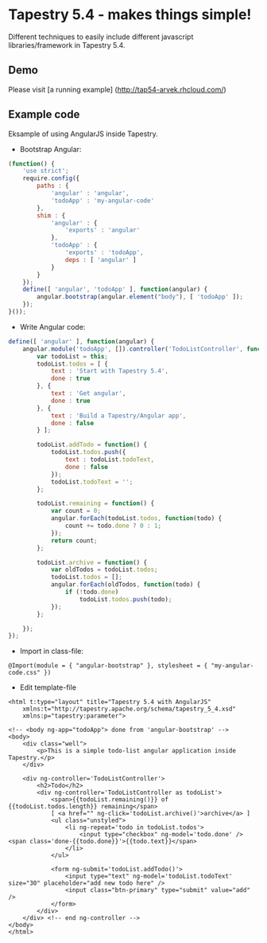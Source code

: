 # Tapestry 5.4 - makes things **simple!**

Different techniques to easily include different javascript libraries/framework in Tapestry 5.4.

## Demo
Please visit [a running example] (http://tap54-arvek.rhcloud.com/)

## Example code
Eksample of using AngularJS inside Tapestry.

* Bootstrap Angular:
```javascript
(function() {
	'use strict';
	require.config({
		paths : {
			'angular' : 'angular',
			'todoApp' : 'my-angular-code'
		},
		shim : {
			'angular' : {
				'exports' : 'angular'
			},
			'todoApp' : {
				'exports' : 'todoApp',
				deps : [ 'angular' ]
			}
		}
	});
	define([ 'angular', 'todoApp' ], function(angular) {
		angular.bootstrap(angular.element("body"), [ 'todoApp' ]);
	});
}());
```

* Write Angular code:
```javascript
define([ 'angular' ], function(angular) {
	angular.module('todoApp', []).controller('TodoListController', function() {
		var todoList = this;
		todoList.todos = [ {
			text : 'Start with Tapestry 5.4',
			done : true
		}, {
			text : 'Get angular',
			done : true
		}, {
			text : 'Build a Tapestry/Angular app',
			done : false
		} ];

		todoList.addTodo = function() {
			todoList.todos.push({
				text : todoList.todoText,
				done : false
			});
			todoList.todoText = '';
		};

		todoList.remaining = function() {
			var count = 0;
			angular.forEach(todoList.todos, function(todo) {
				count += todo.done ? 0 : 1;
			});
			return count;
		};

		todoList.archive = function() {
			var oldTodos = todoList.todos;
			todoList.todos = [];
			angular.forEach(oldTodos, function(todo) {
				if (!todo.done)
					todoList.todos.push(todo);
			});
		};

	});
});
```

* Import in class-file:
```
@Import(module = { "angular-bootstrap" }, stylesheet = { "my-angular-code.css" })
```

* Edit template-file
```
<html t:type="layout" title="Tapestry 5.4 with AngularJS"
	xmlns:t="http://tapestry.apache.org/schema/tapestry_5_4.xsd"
	xmlns:p="tapestry:parameter">

<!-- <body ng-app="todoApp"> done from 'angular-bootstrap' -->
<body>
	<div class="well">
		<p>This is a simple todo-list angular application inside Tapestry.</p>
	</div>

	<div ng-controller='TodoListController'>
		<h2>Todo</h2>
		<div ng-controller='TodoListController as todoList'>
			<span>{{todoList.remaining()}} of {{todoList.todos.length}} remaining</span>
			[ <a href="" ng-click='todoList.archive()'>archive</a> ]
			<ul class="unstyled">
				<li ng-repeat='todo in todoList.todos'>
					<input type="checkbox" ng-model='todo.done' /> <span class='done-{{todo.done}}'>{{todo.text}}</span>
				</li>
			</ul>
			
			<form ng-submit='todoList.addTodo()'>
				<input type="text" ng-model='todoList.todoText' size="30" placeholder="add new todo here" />
				<input class="btn-primary" type="submit" value="add" />
			</form>
		</div>
	</div> <!-- end ng-controller -->
</body>
</html>
```
